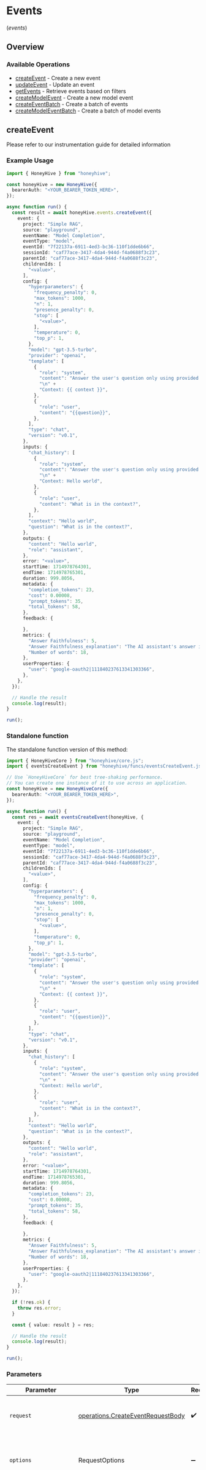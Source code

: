 # Events
(*events*)

## Overview

### Available Operations

* [createEvent](#createevent) - Create a new event
* [updateEvent](#updateevent) - Update an event
* [getEvents](#getevents) - Retrieve events based on filters
* [createModelEvent](#createmodelevent) - Create a new model event
* [createEventBatch](#createeventbatch) - Create a batch of events
* [createModelEventBatch](#createmodeleventbatch) - Create a batch of model events

## createEvent

Please refer to our instrumentation guide for detailed information

### Example Usage

```typescript
import { HoneyHive } from "honeyhive";

const honeyHive = new HoneyHive({
  bearerAuth: "<YOUR_BEARER_TOKEN_HERE>",
});

async function run() {
  const result = await honeyHive.events.createEvent({
    event: {
      project: "Simple RAG",
      source: "playground",
      eventName: "Model Completion",
      eventType: "model",
      eventId: "7f22137a-6911-4ed3-bc36-110f1dde6b66",
      sessionId: "caf77ace-3417-4da4-944d-f4a0688f3c23",
      parentId: "caf77ace-3417-4da4-944d-f4a0688f3c23",
      childrenIds: [
        "<value>",
      ],
      config: {
        "hyperparameters": {
          "frequency_penalty": 0,
          "max_tokens": 1000,
          "n": 1,
          "presence_penalty": 0,
          "stop": [
            "<value>",
          ],
          "temperature": 0,
          "top_p": 1,
        },
        "model": "gpt-3.5-turbo",
        "provider": "openai",
        "template": [
          {
            "role": "system",
            "content": "Answer the user's question only using provided context.\n" +
            "\n" +
            "Context: {{ context }}",
          },
          {
            "role": "user",
            "content": "{{question}}",
          },
        ],
        "type": "chat",
        "version": "v0.1",
      },
      inputs: {
        "chat_history": [
          {
            "role": "system",
            "content": "Answer the user's question only using provided context.\n" +
            "\n" +
            "Context: Hello world",
          },
          {
            "role": "user",
            "content": "What is in the context?",
          },
        ],
        "context": "Hello world",
        "question": "What is in the context?",
      },
      outputs: {
        "content": "Hello world",
        "role": "assistant",
      },
      error: "<value>",
      startTime: 1714978764301,
      endTime: 1714978765301,
      duration: 999.8056,
      metadata: {
        "completion_tokens": 23,
        "cost": 0.00008,
        "prompt_tokens": 35,
        "total_tokens": 58,
      },
      feedback: {

      },
      metrics: {
        "Answer Faithfulness": 5,
        "Answer Faithfulness_explanation": "The AI assistant's answer is a concise and accurate description of Ramp's API. It provides a clear explanation of what the API does and how developers can use it to integrate Ramp's financial services into their own applications. The answer is faithful to the provided context.",
        "Number of words": 18,
      },
      userProperties: {
        "user": "google-oauth2|111840237613341303366",
      },
    },
  });

  // Handle the result
  console.log(result);
}

run();
```

### Standalone function

The standalone function version of this method:

```typescript
import { HoneyHiveCore } from "honeyhive/core.js";
import { eventsCreateEvent } from "honeyhive/funcs/eventsCreateEvent.js";

// Use `HoneyHiveCore` for best tree-shaking performance.
// You can create one instance of it to use across an application.
const honeyHive = new HoneyHiveCore({
  bearerAuth: "<YOUR_BEARER_TOKEN_HERE>",
});

async function run() {
  const res = await eventsCreateEvent(honeyHive, {
    event: {
      project: "Simple RAG",
      source: "playground",
      eventName: "Model Completion",
      eventType: "model",
      eventId: "7f22137a-6911-4ed3-bc36-110f1dde6b66",
      sessionId: "caf77ace-3417-4da4-944d-f4a0688f3c23",
      parentId: "caf77ace-3417-4da4-944d-f4a0688f3c23",
      childrenIds: [
        "<value>",
      ],
      config: {
        "hyperparameters": {
          "frequency_penalty": 0,
          "max_tokens": 1000,
          "n": 1,
          "presence_penalty": 0,
          "stop": [
            "<value>",
          ],
          "temperature": 0,
          "top_p": 1,
        },
        "model": "gpt-3.5-turbo",
        "provider": "openai",
        "template": [
          {
            "role": "system",
            "content": "Answer the user's question only using provided context.\n" +
            "\n" +
            "Context: {{ context }}",
          },
          {
            "role": "user",
            "content": "{{question}}",
          },
        ],
        "type": "chat",
        "version": "v0.1",
      },
      inputs: {
        "chat_history": [
          {
            "role": "system",
            "content": "Answer the user's question only using provided context.\n" +
            "\n" +
            "Context: Hello world",
          },
          {
            "role": "user",
            "content": "What is in the context?",
          },
        ],
        "context": "Hello world",
        "question": "What is in the context?",
      },
      outputs: {
        "content": "Hello world",
        "role": "assistant",
      },
      error: "<value>",
      startTime: 1714978764301,
      endTime: 1714978765301,
      duration: 999.8056,
      metadata: {
        "completion_tokens": 23,
        "cost": 0.00008,
        "prompt_tokens": 35,
        "total_tokens": 58,
      },
      feedback: {
  
      },
      metrics: {
        "Answer Faithfulness": 5,
        "Answer Faithfulness_explanation": "The AI assistant's answer is a concise and accurate description of Ramp's API. It provides a clear explanation of what the API does and how developers can use it to integrate Ramp's financial services into their own applications. The answer is faithful to the provided context.",
        "Number of words": 18,
      },
      userProperties: {
        "user": "google-oauth2|111840237613341303366",
      },
    },
  });

  if (!res.ok) {
    throw res.error;
  }

  const { value: result } = res;

  // Handle the result
  console.log(result);
}

run();
```

### Parameters

| Parameter                                                                                                                                                                      | Type                                                                                                                                                                           | Required                                                                                                                                                                       | Description                                                                                                                                                                    |
| ------------------------------------------------------------------------------------------------------------------------------------------------------------------------------ | ------------------------------------------------------------------------------------------------------------------------------------------------------------------------------ | ------------------------------------------------------------------------------------------------------------------------------------------------------------------------------ | ------------------------------------------------------------------------------------------------------------------------------------------------------------------------------ |
| `request`                                                                                                                                                                      | [operations.CreateEventRequestBody](../../models/operations/createeventrequestbody.md)                                                                                         | :heavy_check_mark:                                                                                                                                                             | The request object to use for the request.                                                                                                                                     |
| `options`                                                                                                                                                                      | RequestOptions                                                                                                                                                                 | :heavy_minus_sign:                                                                                                                                                             | Used to set various options for making HTTP requests.                                                                                                                          |
| `options.fetchOptions`                                                                                                                                                         | [RequestInit](https://developer.mozilla.org/en-US/docs/Web/API/Request/Request#options)                                                                                        | :heavy_minus_sign:                                                                                                                                                             | Options that are passed to the underlying HTTP request. This can be used to inject extra headers for examples. All `Request` options, except `method` and `body`, are allowed. |
| `options.retries`                                                                                                                                                              | [RetryConfig](../../lib/utils/retryconfig.md)                                                                                                                                  | :heavy_minus_sign:                                                                                                                                                             | Enables retrying HTTP requests under certain failure conditions.                                                                                                               |

### Response

**Promise\<[operations.CreateEventResponseBody](../../models/operations/createeventresponsebody.md)\>**

### Errors

| Error Type      | Status Code     | Content Type    |
| --------------- | --------------- | --------------- |
| errors.SDKError | 4XX, 5XX        | \*/\*           |

## updateEvent

Update an event

### Example Usage

```typescript
import { HoneyHive } from "honeyhive";

const honeyHive = new HoneyHive({
  bearerAuth: "<YOUR_BEARER_TOKEN_HERE>",
});

async function run() {
  await honeyHive.events.updateEvent({
    eventId: "7f22137a-6911-4ed3-bc36-110f1dde6b66",
    metadata: {
      "completion_tokens": 23,
      "cost": 0.00008,
      "prompt_tokens": 35,
      "total_tokens": 58,
    },
    feedback: {
      "rating": 5,
    },
    metrics: {
      "num_words": 2,
    },
    outputs: {
      "content": "Hello world",
      "role": "assistant",
    },
    config: {
      "template": [
        {
          "role": "system",
          "content": "Hello, {{ name }}!",
        },
      ],
    },
    userProperties: {
      "user_id": "691b1f94-d38c-4e92-b051-5e03fee9ff86",
    },
    duration: 42,
  });


}

run();
```

### Standalone function

The standalone function version of this method:

```typescript
import { HoneyHiveCore } from "honeyhive/core.js";
import { eventsUpdateEvent } from "honeyhive/funcs/eventsUpdateEvent.js";

// Use `HoneyHiveCore` for best tree-shaking performance.
// You can create one instance of it to use across an application.
const honeyHive = new HoneyHiveCore({
  bearerAuth: "<YOUR_BEARER_TOKEN_HERE>",
});

async function run() {
  const res = await eventsUpdateEvent(honeyHive, {
    eventId: "7f22137a-6911-4ed3-bc36-110f1dde6b66",
    metadata: {
      "completion_tokens": 23,
      "cost": 0.00008,
      "prompt_tokens": 35,
      "total_tokens": 58,
    },
    feedback: {
      "rating": 5,
    },
    metrics: {
      "num_words": 2,
    },
    outputs: {
      "content": "Hello world",
      "role": "assistant",
    },
    config: {
      "template": [
        {
          "role": "system",
          "content": "Hello, {{ name }}!",
        },
      ],
    },
    userProperties: {
      "user_id": "691b1f94-d38c-4e92-b051-5e03fee9ff86",
    },
    duration: 42,
  });

  if (!res.ok) {
    throw res.error;
  }

  const { value: result } = res;

  
}

run();
```

### Parameters

| Parameter                                                                                                                                                                      | Type                                                                                                                                                                           | Required                                                                                                                                                                       | Description                                                                                                                                                                    |
| ------------------------------------------------------------------------------------------------------------------------------------------------------------------------------ | ------------------------------------------------------------------------------------------------------------------------------------------------------------------------------ | ------------------------------------------------------------------------------------------------------------------------------------------------------------------------------ | ------------------------------------------------------------------------------------------------------------------------------------------------------------------------------ |
| `request`                                                                                                                                                                      | [operations.UpdateEventRequestBody](../../models/operations/updateeventrequestbody.md)                                                                                         | :heavy_check_mark:                                                                                                                                                             | The request object to use for the request.                                                                                                                                     |
| `options`                                                                                                                                                                      | RequestOptions                                                                                                                                                                 | :heavy_minus_sign:                                                                                                                                                             | Used to set various options for making HTTP requests.                                                                                                                          |
| `options.fetchOptions`                                                                                                                                                         | [RequestInit](https://developer.mozilla.org/en-US/docs/Web/API/Request/Request#options)                                                                                        | :heavy_minus_sign:                                                                                                                                                             | Options that are passed to the underlying HTTP request. This can be used to inject extra headers for examples. All `Request` options, except `method` and `body`, are allowed. |
| `options.retries`                                                                                                                                                              | [RetryConfig](../../lib/utils/retryconfig.md)                                                                                                                                  | :heavy_minus_sign:                                                                                                                                                             | Enables retrying HTTP requests under certain failure conditions.                                                                                                               |

### Response

**Promise\<void\>**

### Errors

| Error Type      | Status Code     | Content Type    |
| --------------- | --------------- | --------------- |
| errors.SDKError | 4XX, 5XX        | \*/\*           |

## getEvents

Retrieve events based on filters

### Example Usage

```typescript
import { HoneyHive } from "honeyhive";

const honeyHive = new HoneyHive({
  bearerAuth: "<YOUR_BEARER_TOKEN_HERE>",
});

async function run() {
  const result = await honeyHive.events.getEvents({
    project: "<value>",
    filters: [
      {
        field: "event_type",
        value: "model",
        operator: "is",
        type: "string",
      },
    ],
  });

  // Handle the result
  console.log(result);
}

run();
```

### Standalone function

The standalone function version of this method:

```typescript
import { HoneyHiveCore } from "honeyhive/core.js";
import { eventsGetEvents } from "honeyhive/funcs/eventsGetEvents.js";

// Use `HoneyHiveCore` for best tree-shaking performance.
// You can create one instance of it to use across an application.
const honeyHive = new HoneyHiveCore({
  bearerAuth: "<YOUR_BEARER_TOKEN_HERE>",
});

async function run() {
  const res = await eventsGetEvents(honeyHive, {
    project: "<value>",
    filters: [
      {
        field: "event_type",
        value: "model",
        operator: "is",
        type: "string",
      },
    ],
  });

  if (!res.ok) {
    throw res.error;
  }

  const { value: result } = res;

  // Handle the result
  console.log(result);
}

run();
```

### Parameters

| Parameter                                                                                                                                                                      | Type                                                                                                                                                                           | Required                                                                                                                                                                       | Description                                                                                                                                                                    |
| ------------------------------------------------------------------------------------------------------------------------------------------------------------------------------ | ------------------------------------------------------------------------------------------------------------------------------------------------------------------------------ | ------------------------------------------------------------------------------------------------------------------------------------------------------------------------------ | ------------------------------------------------------------------------------------------------------------------------------------------------------------------------------ |
| `request`                                                                                                                                                                      | [operations.GetEventsRequestBody](../../models/operations/geteventsrequestbody.md)                                                                                             | :heavy_check_mark:                                                                                                                                                             | The request object to use for the request.                                                                                                                                     |
| `options`                                                                                                                                                                      | RequestOptions                                                                                                                                                                 | :heavy_minus_sign:                                                                                                                                                             | Used to set various options for making HTTP requests.                                                                                                                          |
| `options.fetchOptions`                                                                                                                                                         | [RequestInit](https://developer.mozilla.org/en-US/docs/Web/API/Request/Request#options)                                                                                        | :heavy_minus_sign:                                                                                                                                                             | Options that are passed to the underlying HTTP request. This can be used to inject extra headers for examples. All `Request` options, except `method` and `body`, are allowed. |
| `options.retries`                                                                                                                                                              | [RetryConfig](../../lib/utils/retryconfig.md)                                                                                                                                  | :heavy_minus_sign:                                                                                                                                                             | Enables retrying HTTP requests under certain failure conditions.                                                                                                               |

### Response

**Promise\<[operations.GetEventsResponseBody](../../models/operations/geteventsresponsebody.md)\>**

### Errors

| Error Type      | Status Code     | Content Type    |
| --------------- | --------------- | --------------- |
| errors.SDKError | 4XX, 5XX        | \*/\*           |

## createModelEvent

Please refer to our instrumentation guide for detailed information

### Example Usage

```typescript
import { HoneyHive } from "honeyhive";

const honeyHive = new HoneyHive({
  bearerAuth: "<YOUR_BEARER_TOKEN_HERE>",
});

async function run() {
  const result = await honeyHive.events.createModelEvent({
    modelEvent: {
      project: "New Project",
      model: "gpt-4o",
      provider: "openai",
      messages: [
        {
          "role": "system",
          "content": "Hello, world!",
        },
      ],
      response: {
        "content": "Hello, world!",
        "role": "assistant",
      },
      duration: 42,
      usage: {
        "completion_tokens": 10,
        "prompt_tokens": 10,
        "total_tokens": 20,
      },
      cost: 0.00008,
      error: "<value>",
      source: "playground",
      eventName: "Model Completion",
      hyperparameters: {
        "frequency_penalty": 0,
        "max_tokens": 1000,
        "n": 1,
        "presence_penalty": 0,
        "stop": [
          "<value>",
        ],
        "temperature": 0,
        "top_p": 1,
      },
      template: [
        {
          "role": "system",
          "content": "Hello, {{ name }}!",
        },
      ],
      templateInputs: {
        "name": "world",
      },
      tools: [
        {
          "type": "function",
          "function": {
            "name": "get_current_weather",
            "description": "Get the current weather",
            "parameters": {
              "type": "object",
              "properties": {
                "location": {
                  "type": "string",
                  "description": "The city and state, e.g. San Francisco, CA",
                },
                "format": {
                  "type": "string",
                  "enum": [
                    "celsius",
                    "fahrenheit",
                  ],
                  "description": "The temperature unit to use. Infer this from the users location.",
                },
              },
              "required": [
                "location",
                "format",
              ],
            },
          },
        },
      ],
      toolChoice: "none",
      responseFormat: {
        "type": "text",
      },
    },
  });

  // Handle the result
  console.log(result);
}

run();
```

### Standalone function

The standalone function version of this method:

```typescript
import { HoneyHiveCore } from "honeyhive/core.js";
import { eventsCreateModelEvent } from "honeyhive/funcs/eventsCreateModelEvent.js";

// Use `HoneyHiveCore` for best tree-shaking performance.
// You can create one instance of it to use across an application.
const honeyHive = new HoneyHiveCore({
  bearerAuth: "<YOUR_BEARER_TOKEN_HERE>",
});

async function run() {
  const res = await eventsCreateModelEvent(honeyHive, {
    modelEvent: {
      project: "New Project",
      model: "gpt-4o",
      provider: "openai",
      messages: [
        {
          "role": "system",
          "content": "Hello, world!",
        },
      ],
      response: {
        "content": "Hello, world!",
        "role": "assistant",
      },
      duration: 42,
      usage: {
        "completion_tokens": 10,
        "prompt_tokens": 10,
        "total_tokens": 20,
      },
      cost: 0.00008,
      error: "<value>",
      source: "playground",
      eventName: "Model Completion",
      hyperparameters: {
        "frequency_penalty": 0,
        "max_tokens": 1000,
        "n": 1,
        "presence_penalty": 0,
        "stop": [
          "<value>",
        ],
        "temperature": 0,
        "top_p": 1,
      },
      template: [
        {
          "role": "system",
          "content": "Hello, {{ name }}!",
        },
      ],
      templateInputs: {
        "name": "world",
      },
      tools: [
        {
          "type": "function",
          "function": {
            "name": "get_current_weather",
            "description": "Get the current weather",
            "parameters": {
              "type": "object",
              "properties": {
                "location": {
                  "type": "string",
                  "description": "The city and state, e.g. San Francisco, CA",
                },
                "format": {
                  "type": "string",
                  "enum": [
                    "celsius",
                    "fahrenheit",
                  ],
                  "description": "The temperature unit to use. Infer this from the users location.",
                },
              },
              "required": [
                "location",
                "format",
              ],
            },
          },
        },
      ],
      toolChoice: "none",
      responseFormat: {
        "type": "text",
      },
    },
  });

  if (!res.ok) {
    throw res.error;
  }

  const { value: result } = res;

  // Handle the result
  console.log(result);
}

run();
```

### Parameters

| Parameter                                                                                                                                                                      | Type                                                                                                                                                                           | Required                                                                                                                                                                       | Description                                                                                                                                                                    |
| ------------------------------------------------------------------------------------------------------------------------------------------------------------------------------ | ------------------------------------------------------------------------------------------------------------------------------------------------------------------------------ | ------------------------------------------------------------------------------------------------------------------------------------------------------------------------------ | ------------------------------------------------------------------------------------------------------------------------------------------------------------------------------ |
| `request`                                                                                                                                                                      | [operations.CreateModelEventRequestBody](../../models/operations/createmodeleventrequestbody.md)                                                                               | :heavy_check_mark:                                                                                                                                                             | The request object to use for the request.                                                                                                                                     |
| `options`                                                                                                                                                                      | RequestOptions                                                                                                                                                                 | :heavy_minus_sign:                                                                                                                                                             | Used to set various options for making HTTP requests.                                                                                                                          |
| `options.fetchOptions`                                                                                                                                                         | [RequestInit](https://developer.mozilla.org/en-US/docs/Web/API/Request/Request#options)                                                                                        | :heavy_minus_sign:                                                                                                                                                             | Options that are passed to the underlying HTTP request. This can be used to inject extra headers for examples. All `Request` options, except `method` and `body`, are allowed. |
| `options.retries`                                                                                                                                                              | [RetryConfig](../../lib/utils/retryconfig.md)                                                                                                                                  | :heavy_minus_sign:                                                                                                                                                             | Enables retrying HTTP requests under certain failure conditions.                                                                                                               |

### Response

**Promise\<[operations.CreateModelEventResponseBody](../../models/operations/createmodeleventresponsebody.md)\>**

### Errors

| Error Type      | Status Code     | Content Type    |
| --------------- | --------------- | --------------- |
| errors.SDKError | 4XX, 5XX        | \*/\*           |

## createEventBatch

Please refer to our instrumentation guide for detailed information

### Example Usage

```typescript
import { HoneyHive } from "honeyhive";

const honeyHive = new HoneyHive({
  bearerAuth: "<YOUR_BEARER_TOKEN_HERE>",
});

async function run() {
  const result = await honeyHive.events.createEventBatch({
    events: [
      {
        project: "Simple RAG",
        source: "playground",
        eventName: "Model Completion",
        eventType: "model",
        eventId: "7f22137a-6911-4ed3-bc36-110f1dde6b66",
        sessionId: "caf77ace-3417-4da4-944d-f4a0688f3c23",
        parentId: "caf77ace-3417-4da4-944d-f4a0688f3c23",
        childrenIds: [
          "<value>",
        ],
        config: {
          "model": "gpt-3.5-turbo",
          "version": "v0.1",
          "provider": "openai",
          "hyperparameters": {
            "temperature": 0,
            "top_p": 1,
            "max_tokens": 1000,
            "presence_penalty": 0,
            "frequency_penalty": 0,
            "stop": [
              "<value>",
            ],
            "n": 1,
          },
          "template": [
            {
              "role": "system",
              "content": "Answer the user's question only using provided context.\n" +
              "\n" +
              "Context: {{ context }}",
            },
            {
              "role": "user",
              "content": "{{question}}",
            },
          ],
          "type": "chat",
        },
        inputs: {
          "context": "Hello world",
          "question": "What is in the context?",
          "chat_history": [
            {
              "role": "system",
              "content": "Answer the user's question only using provided context.\n" +
              "\n" +
              "Context: Hello world",
            },
            {
              "role": "user",
              "content": "What is in the context?",
            },
          ],
        },
        outputs: {
          "role": "assistant",
          "content": "Hello world",
        },
        error: "<value>",
        startTime: 1714978764301,
        endTime: 1714978765301,
        duration: 999.8056,
        metadata: {
          "cost": 0.00008,
          "completion_tokens": 23,
          "prompt_tokens": 35,
          "total_tokens": 58,
        },
        feedback: {

        },
        metrics: {
          "Answer Faithfulness": 5,
          "Answer Faithfulness_explanation": "The AI assistant's answer is a concise and accurate description of Ramp's API. It provides a clear explanation of what the API does and how developers can use it to integrate Ramp's financial services into their own applications. The answer is faithful to the provided context.",
          "Number of words": 18,
        },
        userProperties: {
          "user": "google-oauth2|111840237613341303366",
        },
      },
    ],
    sessionProperties: {
      sessionName: "Playground Session",
      source: "playground",
      sessionId: "caf77ace-3417-4da4-944d-f4a0688f3c23",
      inputs: {
        "context": "Hello world",
        "question": "What is in the context?",
        "chat_history": [
          {
            "role": "system",
            "content": "Answer the user's question only using provided context.\n" +
            "\n" +
            "Context: Hello world",
          },
          {
            "role": "user",
            "content": "What is in the context?",
          },
        ],
      },
      outputs: {
        "role": "assistant",
        "content": "Hello world",
      },
      error: "<value>",
      userProperties: {
        "user": "google-oauth2|111840237613341303366",
      },
      metrics: {

      },
      feedback: {

      },
      metadata: {

      },
    },
  });

  // Handle the result
  console.log(result);
}

run();
```

### Standalone function

The standalone function version of this method:

```typescript
import { HoneyHiveCore } from "honeyhive/core.js";
import { eventsCreateEventBatch } from "honeyhive/funcs/eventsCreateEventBatch.js";

// Use `HoneyHiveCore` for best tree-shaking performance.
// You can create one instance of it to use across an application.
const honeyHive = new HoneyHiveCore({
  bearerAuth: "<YOUR_BEARER_TOKEN_HERE>",
});

async function run() {
  const res = await eventsCreateEventBatch(honeyHive, {
    events: [
      {
        project: "Simple RAG",
        source: "playground",
        eventName: "Model Completion",
        eventType: "model",
        eventId: "7f22137a-6911-4ed3-bc36-110f1dde6b66",
        sessionId: "caf77ace-3417-4da4-944d-f4a0688f3c23",
        parentId: "caf77ace-3417-4da4-944d-f4a0688f3c23",
        childrenIds: [
          "<value>",
        ],
        config: {
          "model": "gpt-3.5-turbo",
          "version": "v0.1",
          "provider": "openai",
          "hyperparameters": {
            "temperature": 0,
            "top_p": 1,
            "max_tokens": 1000,
            "presence_penalty": 0,
            "frequency_penalty": 0,
            "stop": [
              "<value>",
            ],
            "n": 1,
          },
          "template": [
            {
              "role": "system",
              "content": "Answer the user's question only using provided context.\n" +
              "\n" +
              "Context: {{ context }}",
            },
            {
              "role": "user",
              "content": "{{question}}",
            },
          ],
          "type": "chat",
        },
        inputs: {
          "context": "Hello world",
          "question": "What is in the context?",
          "chat_history": [
            {
              "role": "system",
              "content": "Answer the user's question only using provided context.\n" +
              "\n" +
              "Context: Hello world",
            },
            {
              "role": "user",
              "content": "What is in the context?",
            },
          ],
        },
        outputs: {
          "role": "assistant",
          "content": "Hello world",
        },
        error: "<value>",
        startTime: 1714978764301,
        endTime: 1714978765301,
        duration: 999.8056,
        metadata: {
          "cost": 0.00008,
          "completion_tokens": 23,
          "prompt_tokens": 35,
          "total_tokens": 58,
        },
        feedback: {
  
        },
        metrics: {
          "Answer Faithfulness": 5,
          "Answer Faithfulness_explanation": "The AI assistant's answer is a concise and accurate description of Ramp's API. It provides a clear explanation of what the API does and how developers can use it to integrate Ramp's financial services into their own applications. The answer is faithful to the provided context.",
          "Number of words": 18,
        },
        userProperties: {
          "user": "google-oauth2|111840237613341303366",
        },
      },
    ],
    sessionProperties: {
      sessionName: "Playground Session",
      source: "playground",
      sessionId: "caf77ace-3417-4da4-944d-f4a0688f3c23",
      inputs: {
        "context": "Hello world",
        "question": "What is in the context?",
        "chat_history": [
          {
            "role": "system",
            "content": "Answer the user's question only using provided context.\n" +
            "\n" +
            "Context: Hello world",
          },
          {
            "role": "user",
            "content": "What is in the context?",
          },
        ],
      },
      outputs: {
        "role": "assistant",
        "content": "Hello world",
      },
      error: "<value>",
      userProperties: {
        "user": "google-oauth2|111840237613341303366",
      },
      metrics: {
  
      },
      feedback: {
  
      },
      metadata: {
  
      },
    },
  });

  if (!res.ok) {
    throw res.error;
  }

  const { value: result } = res;

  // Handle the result
  console.log(result);
}

run();
```

### Parameters

| Parameter                                                                                                                                                                      | Type                                                                                                                                                                           | Required                                                                                                                                                                       | Description                                                                                                                                                                    |
| ------------------------------------------------------------------------------------------------------------------------------------------------------------------------------ | ------------------------------------------------------------------------------------------------------------------------------------------------------------------------------ | ------------------------------------------------------------------------------------------------------------------------------------------------------------------------------ | ------------------------------------------------------------------------------------------------------------------------------------------------------------------------------ |
| `request`                                                                                                                                                                      | [operations.CreateEventBatchRequestBody](../../models/operations/createeventbatchrequestbody.md)                                                                               | :heavy_check_mark:                                                                                                                                                             | The request object to use for the request.                                                                                                                                     |
| `options`                                                                                                                                                                      | RequestOptions                                                                                                                                                                 | :heavy_minus_sign:                                                                                                                                                             | Used to set various options for making HTTP requests.                                                                                                                          |
| `options.fetchOptions`                                                                                                                                                         | [RequestInit](https://developer.mozilla.org/en-US/docs/Web/API/Request/Request#options)                                                                                        | :heavy_minus_sign:                                                                                                                                                             | Options that are passed to the underlying HTTP request. This can be used to inject extra headers for examples. All `Request` options, except `method` and `body`, are allowed. |
| `options.retries`                                                                                                                                                              | [RetryConfig](../../lib/utils/retryconfig.md)                                                                                                                                  | :heavy_minus_sign:                                                                                                                                                             | Enables retrying HTTP requests under certain failure conditions.                                                                                                               |

### Response

**Promise\<[operations.CreateEventBatchResponseBody](../../models/operations/createeventbatchresponsebody.md)\>**

### Errors

| Error Type                          | Status Code                         | Content Type                        |
| ----------------------------------- | ----------------------------------- | ----------------------------------- |
| errors.CreateEventBatchResponseBody | 500                                 | application/json                    |
| errors.SDKError                     | 4XX, 5XX                            | \*/\*                               |

## createModelEventBatch

Please refer to our instrumentation guide for detailed information

### Example Usage

```typescript
import { HoneyHive } from "honeyhive";

const honeyHive = new HoneyHive({
  bearerAuth: "<YOUR_BEARER_TOKEN_HERE>",
});

async function run() {
  const result = await honeyHive.events.createModelEventBatch({
    modelEvents: [
      {
        project: "New Project",
        model: "gpt-4o",
        provider: "openai",
        messages: [
          {
            "role": "system",
            "content": "Hello, world!",
          },
        ],
        response: {
          "role": "assistant",
          "content": "Hello, world!",
        },
        duration: 42,
        usage: {
          "prompt_tokens": 10,
          "completion_tokens": 10,
          "total_tokens": 20,
        },
        cost: 0.00008,
        error: "<value>",
        source: "playground",
        eventName: "Model Completion",
        hyperparameters: {
          "temperature": 0,
          "top_p": 1,
          "max_tokens": 1000,
          "presence_penalty": 0,
          "frequency_penalty": 0,
          "stop": [
            "<value>",
          ],
          "n": 1,
        },
        template: [
          {
            "role": "system",
            "content": "Hello, {{ name }}!",
          },
        ],
        templateInputs: {
          "name": "world",
        },
        tools: [
          {
            "type": "function",
            "function": {
              "name": "get_current_weather",
              "description": "Get the current weather",
              "parameters": {
                "type": "object",
                "properties": {
                  "location": {
                    "type": "string",
                    "description": "The city and state, e.g. San Francisco, CA",
                  },
                  "format": {
                    "type": "string",
                    "enum": [
                      "celsius",
                      "fahrenheit",
                    ],
                    "description": "The temperature unit to use. Infer this from the users location.",
                  },
                },
                "required": [
                  "location",
                  "format",
                ],
              },
            },
          },
        ],
        toolChoice: "none",
        responseFormat: {
          "type": "text",
        },
      },
    ],
    sessionProperties: {
      sessionName: "Playground Session",
      source: "playground",
      sessionId: "caf77ace-3417-4da4-944d-f4a0688f3c23",
      inputs: {
        "context": "Hello world",
        "question": "What is in the context?",
        "chat_history": [
          {
            "role": "system",
            "content": "Answer the user's question only using provided context.\n" +
            "\n" +
            "Context: Hello world",
          },
          {
            "role": "user",
            "content": "What is in the context?",
          },
        ],
      },
      outputs: {
        "role": "assistant",
        "content": "Hello world",
      },
      error: "<value>",
      userProperties: {
        "user": "google-oauth2|111840237613341303366",
      },
      metrics: {

      },
      feedback: {

      },
      metadata: {

      },
    },
  });

  // Handle the result
  console.log(result);
}

run();
```

### Standalone function

The standalone function version of this method:

```typescript
import { HoneyHiveCore } from "honeyhive/core.js";
import { eventsCreateModelEventBatch } from "honeyhive/funcs/eventsCreateModelEventBatch.js";

// Use `HoneyHiveCore` for best tree-shaking performance.
// You can create one instance of it to use across an application.
const honeyHive = new HoneyHiveCore({
  bearerAuth: "<YOUR_BEARER_TOKEN_HERE>",
});

async function run() {
  const res = await eventsCreateModelEventBatch(honeyHive, {
    modelEvents: [
      {
        project: "New Project",
        model: "gpt-4o",
        provider: "openai",
        messages: [
          {
            "role": "system",
            "content": "Hello, world!",
          },
        ],
        response: {
          "role": "assistant",
          "content": "Hello, world!",
        },
        duration: 42,
        usage: {
          "prompt_tokens": 10,
          "completion_tokens": 10,
          "total_tokens": 20,
        },
        cost: 0.00008,
        error: "<value>",
        source: "playground",
        eventName: "Model Completion",
        hyperparameters: {
          "temperature": 0,
          "top_p": 1,
          "max_tokens": 1000,
          "presence_penalty": 0,
          "frequency_penalty": 0,
          "stop": [
            "<value>",
          ],
          "n": 1,
        },
        template: [
          {
            "role": "system",
            "content": "Hello, {{ name }}!",
          },
        ],
        templateInputs: {
          "name": "world",
        },
        tools: [
          {
            "type": "function",
            "function": {
              "name": "get_current_weather",
              "description": "Get the current weather",
              "parameters": {
                "type": "object",
                "properties": {
                  "location": {
                    "type": "string",
                    "description": "The city and state, e.g. San Francisco, CA",
                  },
                  "format": {
                    "type": "string",
                    "enum": [
                      "celsius",
                      "fahrenheit",
                    ],
                    "description": "The temperature unit to use. Infer this from the users location.",
                  },
                },
                "required": [
                  "location",
                  "format",
                ],
              },
            },
          },
        ],
        toolChoice: "none",
        responseFormat: {
          "type": "text",
        },
      },
    ],
    sessionProperties: {
      sessionName: "Playground Session",
      source: "playground",
      sessionId: "caf77ace-3417-4da4-944d-f4a0688f3c23",
      inputs: {
        "context": "Hello world",
        "question": "What is in the context?",
        "chat_history": [
          {
            "role": "system",
            "content": "Answer the user's question only using provided context.\n" +
            "\n" +
            "Context: Hello world",
          },
          {
            "role": "user",
            "content": "What is in the context?",
          },
        ],
      },
      outputs: {
        "role": "assistant",
        "content": "Hello world",
      },
      error: "<value>",
      userProperties: {
        "user": "google-oauth2|111840237613341303366",
      },
      metrics: {
  
      },
      feedback: {
  
      },
      metadata: {
  
      },
    },
  });

  if (!res.ok) {
    throw res.error;
  }

  const { value: result } = res;

  // Handle the result
  console.log(result);
}

run();
```

### Parameters

| Parameter                                                                                                                                                                      | Type                                                                                                                                                                           | Required                                                                                                                                                                       | Description                                                                                                                                                                    |
| ------------------------------------------------------------------------------------------------------------------------------------------------------------------------------ | ------------------------------------------------------------------------------------------------------------------------------------------------------------------------------ | ------------------------------------------------------------------------------------------------------------------------------------------------------------------------------ | ------------------------------------------------------------------------------------------------------------------------------------------------------------------------------ |
| `request`                                                                                                                                                                      | [operations.CreateModelEventBatchRequestBody](../../models/operations/createmodeleventbatchrequestbody.md)                                                                     | :heavy_check_mark:                                                                                                                                                             | The request object to use for the request.                                                                                                                                     |
| `options`                                                                                                                                                                      | RequestOptions                                                                                                                                                                 | :heavy_minus_sign:                                                                                                                                                             | Used to set various options for making HTTP requests.                                                                                                                          |
| `options.fetchOptions`                                                                                                                                                         | [RequestInit](https://developer.mozilla.org/en-US/docs/Web/API/Request/Request#options)                                                                                        | :heavy_minus_sign:                                                                                                                                                             | Options that are passed to the underlying HTTP request. This can be used to inject extra headers for examples. All `Request` options, except `method` and `body`, are allowed. |
| `options.retries`                                                                                                                                                              | [RetryConfig](../../lib/utils/retryconfig.md)                                                                                                                                  | :heavy_minus_sign:                                                                                                                                                             | Enables retrying HTTP requests under certain failure conditions.                                                                                                               |

### Response

**Promise\<[operations.CreateModelEventBatchResponseBody](../../models/operations/createmodeleventbatchresponsebody.md)\>**

### Errors

| Error Type                               | Status Code                              | Content Type                             |
| ---------------------------------------- | ---------------------------------------- | ---------------------------------------- |
| errors.CreateModelEventBatchResponseBody | 500                                      | application/json                         |
| errors.SDKError                          | 4XX, 5XX                                 | \*/\*                                    |
